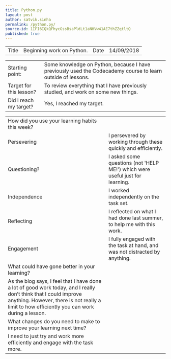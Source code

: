 ```yaml
---
title: Python.py
layout: post
author: satvik.sinha
permalink: /python.py/
source-id: 1IFI6IQkQFhycGssBsaPldLt1aNHVw41AE7thZZqtltQ
published: true
---
```

<table>
  <tr>
    <td class="title">Title</td>
    <td>Beginning work on Python.</td>
    <td class="title">Date</td>
    <td>14/09/2018</td>
  </tr>
</table>


<table>
  <tr>
    <td class="title">Starting point:</td>
    <td>Some knowledge on Python, because I have previously used the Codecademy course to learn outside of lessons.</td>
  </tr>
  <tr>
    <td class="title">Target for this lesson?</td>
    <td>To review everything that I have previously studied, and work on some new things.</td>
  </tr>
  <tr>
    <td>Did I reach my target? </td>
    <td>Yes, I reached my target.</td>
  </tr>
</table>


<table>
  <tr>
    <td>How did you use your learning habits this week?</td>
  </tr>
  <tr>
    <td>Persevering</td>
    <td>I persevered by working through these quickly and efficiently.</td>
  </tr>
  <tr>
    <td>Questioning?</td>
    <td>I asked some questions (not 'HELP ME!') which were useful just for learning.</td>
  </tr>
  <tr>
    <td>Independence</td>
    <td>I worked independently on the task set.</td>
  </tr>
  <tr>
    <td>Reflecting</td>
    <td>I reflected on what I had done last summer, to help me with this work.</td>
  </tr>
  <tr>
    <td>Engagement</td>
    <td>I fully engaged with the task at hand, and was not distracted by anything.</td>
  </tr>
  <tr>
    <td>What could have gone better in your learning?</td>
  </tr>
  <tr>
    <td>As the blog says, I feel that I have done a lot of good work today, and I really don’t think that I could improve anything. However, there is not really a limit to how efficiently you can work during a lesson.</td>
  </tr>
  <tr>
    <td>What changes do you need to make to improve your learning next time?</td>
  </tr>
  <tr>
    <td>I need to just try and work more efficiently and engage with the task more.</td>
  </tr>
</table>


